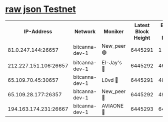 [raw json Testnet](https://rpc-check.bcat.stavr.tech/bcat/rpc-bcat-result.json)
=


<table><tr><th>IP-Address</th><th>Network</th><th>Moniker</th><th>Latest Block Height</th><th>Earliest Block Height</th><th>Catching Up</th><th>Tx Index</th><th>Voting Power</th><th>Scan Time</th></tr><tr><td>81.0.247.144:26657</td><td>bitcanna-dev-1</td><td>New_peer 🟢</td><td>6445291</td><td>1</td><td>False</td><td>on</td><td>0</td><td>2024-02-15T01:33:07.447273807UTC</td></tr><tr><td>212.227.151.106:26657</td><td>bitcanna-dev-1</td><td>El-Jay's 🔴</td><td>6445292</td><td>4670391</td><td>False</td><td>on</td><td>2218164</td><td>2024-02-15T01:33:14.209034592UTC</td></tr><tr><td>65.109.70.45:30657</td><td>bitcanna-dev-1</td><td>L0vd 🔴</td><td>6445291</td><td>4828155</td><td>False</td><td>on</td><td>307920</td><td>2024-02-15T01:33:07.766879977UTC</td></tr><tr><td>65.109.28.177:26357</td><td>bitcanna-dev-1</td><td>New_peer 🔴</td><td>6445292</td><td>4952911</td><td>False</td><td>on</td><td>2237067</td><td>2024-02-15T01:33:14.530201567UTC</td></tr><tr><td>194.163.174.231:26667</td><td>bitcanna-dev-1</td><td>AVIAONE 🔴</td><td>6445293</td><td>6443711</td><td>False</td><td>on</td><td>1949865</td><td>2024-02-15T01:33:19.064092893UTC</td></tr></table>